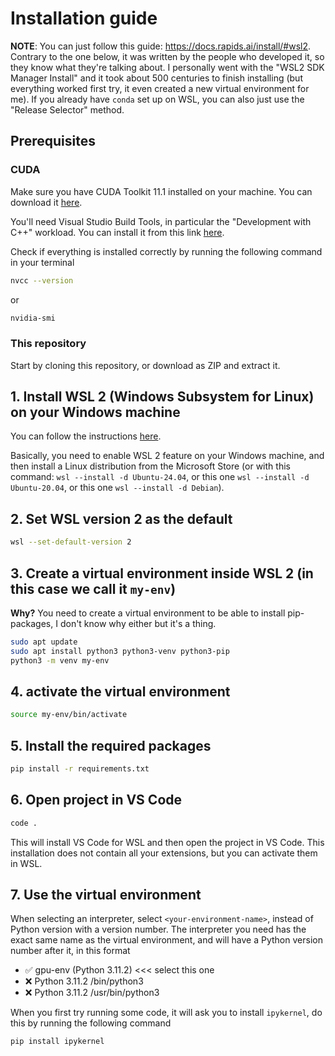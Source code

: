 # Installation guide

**NOTE**: You can just follow this guide: <https://docs.rapids.ai/install/#wsl2>. Contrary to the one below, it was written by the people who developed it, so they know what they're talking about. I personally went with the "WSL2 SDK Manager Install" and it took about 500 centuries to finish installing (but everything worked first try, it even created a new virtual environment for me). If you already have `conda` set up on WSL, you can also just use the "Release Selector" method.

## Prerequisites

### CUDA

Make sure you have CUDA Toolkit 11.1 installed on your machine. You can download it [here](https://developer.nvidia.com/cuda-11.1.1-download-archive).

You'll need Visual Studio Build Tools, in particular the "Development with C++" workload. You can install it from this link [here](https://visualstudio.microsoft.com/visual-cpp-build-tools/).

Check if everything is installed correctly by running the following command in your terminal

```bash
nvcc --version
```

or

```bash
nvidia-smi
```

### This repository

Start by cloning this repository, or download as ZIP and extract it.

## 1. Install WSL 2 (Windows Subsystem for Linux) on your Windows machine

You can follow the instructions [here](https://docs.microsoft.com/en-us/windows/wsl/install).

Basically, you need to enable WSL 2 feature on your Windows machine, and then install a Linux distribution from the Microsoft Store (or with this command: `wsl --install -d Ubuntu-24.04`, or this one `wsl --install -d Ubuntu-20.04`, or this one `wsl --install -d Debian`).

## 2. Set WSL version 2 as the default

```bash
wsl --set-default-version 2
```

## 3. Create a virtual environment inside WSL 2 (in this case we call it `my-env`)

**Why?** You need to create a virtual environment to be able to install pip-packages, I don't know why either but it's a thing.

```bash
sudo apt update
sudo apt install python3 python3-venv python3-pip
python3 -m venv my-env
```

## 4. activate the virtual environment

```bash
source my-env/bin/activate
```

## 5. Install the required packages

```bash
pip install -r requirements.txt
```

## 6. Open project in VS Code

```bash
code .
```

This will install VS Code for WSL and then open the project in VS Code. This installation does not contain all your extensions, but you can activate them in WSL.

## 7. Use the virtual environment

When selecting an interpreter, select `<your-environment-name>`, instead of Python version with a version number. The interpreter you need has the exact same name as the virtual environment, and will have a Python version number after it, in this format

- ✅ gpu-env (Python 3.11.2) <<< select this one
- ❌ Python 3.11.2 /bin/python3
- ❌ Python 3.11.2 /usr/bin/python3

When you first try running some code, it will ask you to install `ipykernel`, do this by running the following command

```bash
pip install ipykernel
```
